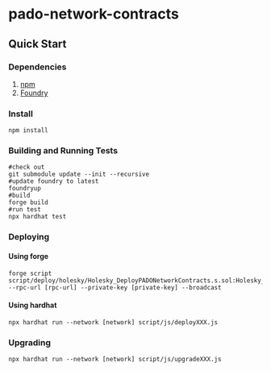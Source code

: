 # pado-network-contracts
## Quick Start

### Dependencies

1. [npm](https://docs.npmjs.com/downloading-and-installing-node-js-and-npm)
2. [Foundry](https://getfoundry.sh/)

### Install
```shell
npm install
```

### Building and Running Tests

```shell
#check out
git submodule update --init --recursive
#update foundry to latest
foundryup
#build
forge build
#run test
npx hardhat test
```

### Deploying
#### Using forge
```shell
forge script script/deploy/holesky/Holesky_DeployPADONetworkContracts.s.sol:Holesky_DeployPADONetworkContracts --rpc-url [rpc-url] --private-key [private-key] --broadcast
```

#### Using hardhat
```shell
npx hardhat run --network [network] script/js/deployXXX.js
```

### Upgrading
```shell
npx hardhat run --network [network] script/js/upgradeXXX.js
```